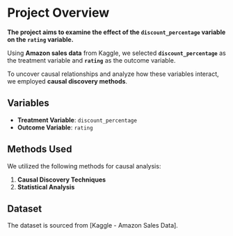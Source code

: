 # Project Overview

**The project aims to examine the effect of the `discount_percentage` variable on the `rating` variable.**

Using **Amazon sales data** from Kaggle, we selected **`discount_percentage`** as the treatment variable and **`rating`** as the outcome variable.

To uncover causal relationships and analyze how these variables interact, we employed **causal discovery methods**.

## Variables

- **Treatment Variable**: `discount_percentage`
- **Outcome Variable**: `rating`

## Methods Used

We utilized the following methods for causal analysis:

1. **Causal Discovery Techniques**
2. **Statistical Analysis**

## Dataset

The dataset is sourced from [Kaggle - Amazon Sales Data].
